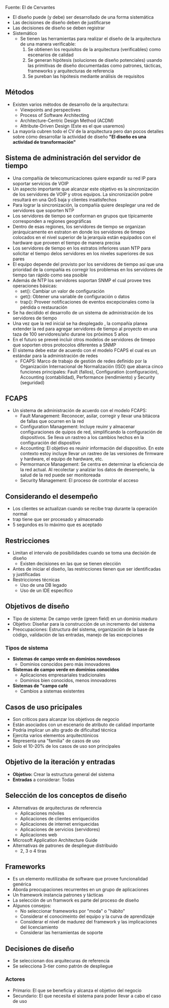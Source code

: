 Fuente: El de Cervantes
- El diseño puede (y debe) ser desarrollado de una forma sistemática
- Las decisiones de diseño deben de justificarse
- Las decisiones de diseño se deben registrar
- Sistemático
	- Se tienen las herramientas para realizar el diseño de la arquitectura de una manera verificable:
		1. Se obtienen los requisitos de la arquitectura (verificables) como escenarios de calidad
		2. Se generan hipótesis (soluciones de diseño potenciales) usando las primitivas de diseño documentadas como patrones, tácticas, frameworks y arquitecturas de referencia
		3. Se pureban las hipótesis mediante análisis de requisitos
## Métodos
- Existen varios métodos de desarrollo de la arquitectura:
	- Viewpoints and perspectives
	- Process of Software Architecting
	- Architecture-Centric Design Method (ACDM)
	- Attribute-Driven Design (Este es el que usaremos)
- La mayoría cubren todo el CV de la arquitectura pero dan pocos detalles sobre cómo desarrollar la actividad de diseño
**"El diseño es una actividad de transformación"**
## Sistema de administración del servidor de tiempo
- Una compañía de telecomunicaciones quiere expandir su red IP para soportar servicios de VOIP
- Un aspecto importante que alcanzar este objetivo es la sincronización de los servidores de VOIP y otros equipos. La sincronización pobre resultará en una QoS baja y clientes insatisfechos
- Para lograr la sincronización, la compañía quiere desplegar una red de servidores  que soporten NTP
- Los servidores de tiempo se conforman en grupos que típicamente corresponden a regiones geográficas
- Dentro de esas regiones, los servidores de tiempo se organizan jerárquicamente en estraton en donde los servidores de timepo colocados en el nivel superior de la jerarquía están equipados con el hardware que proveen el tiempo de manera precisa
- Los servidores de tiempo en los estratos inferiores usan NTP para solicitar el tiempo delos servidores en los niveles superiores de sus pares
- El equipo depende del provisto por los servidores de tiempo así que una prioridad de la compañía es corregir los problemas en los servidores de tiempo tan rápido como sea psoible
- Además de NTP los servidores soportan SNMP el cual provee tres operaciones básicas:
	- set(): Cambiar un valor de configuración
	- get(): Obtener una variable de configuración o datos
	- trap(): Proveer notificaciones de eventos excepcionales como la pérdida o restauración
- Se ha decidido el desarrollo de un sistema de administración de los servidores de tiempo
- Una vez que la red inicial se ha desplegado , la compañía planea extender la red para agregar servidores de tiempo al proyecto en una taza de 100 servidores/año durane los próximos 5 años
- En el futuro se preveé incluir otros modelos de servidores de timepo que soporten otros protocolos diferentes a SNMP
- El sistema debe estar de acuerdo con el modelo FCAPS el cual es un estándar para la administración de redes
	- FCAPS: Marco de trabajo de gestión de redes definido por la Organización Internacional de Normalización (ISO) que abarca cinco funciones principales: Fault (fallos), Configuration (configuración), Accounting (contabilidad), Performance (rendimiento) y Security (seguridad)
## FCAPS
- Un sistema de administración de acuerdo con el modelo FCAPS:
	- Fault Management: Reconocer, asilar, corregir y llevar una bitácora de fallas que ocurren en la red
	- Configuration Management: Incluye reuinr y almacenar configuraciones de quipos de red, simplificando la configuración de dispositivos. Se lleva un rastreo a los cambios hechos en la configuración del dispositivo
	- Accounting: El objetivo es reuinir información del dispositivo. En este contexto estoy incluye llevar un rastreo de las versiones de firmware y hardware, el equipo de hardware, etc.
	- Permormance Management: Se centra en determinar la eficiencia de la red actual. Al recolectar y analziar los datos de desempeño, la salud de la red puede ser monitoreada
	- Security Management: El proceso de controlar el acceso
## Considerando el desempeño
- Los clientes se actualizan cuando se recibe trap durante la operación normal
- trap tiene que ser procesado y almacenado
- 5 segundos es lo máximo que es aceptado
## Restricciones
- Limitan el intervalo de posibilidades cuando se toma una decisión de diseño
	- Existen decisiones en las que se tienen elección
- Antes de iniciar el diseño, las restricciones tienen que ser identificadas y justificadas
- Restricciones técnicas
	- Uso de una DB legado
	- Uso de un IDE específico
## Objetivos de diseño
- Tipo de sistema: De campo verde (green field) en un dominio maduro
- Objetivo: Diseñar para la construcción de un incremento del sistema
- Preocupaciones: Estructura del sistema, organización de la base de código, validación de las entradas, manejo de las excepciones
### Tipos de sistema
- **Sistemas de campo verde en dominios novedosos**
	- Dominios conocidos pero más innovadores
- **Sistemas de campo verde en dominios conocidos**
	- Aplicaciones empresariales tradicionales
	- Dominios bien conocidos, menos innovadores
- **Sistemas de "campo café**
	- Cambios a sistemas existentes
## Casos de uso pricipales
- Son críticos para alcanzar los objetivos de negocio
- Están asociados con un escenario de atributo de calidad importante
- Podría implicar un alto grado de dificultad técnica
- Ejercita varios elementos arquitectónicos
- Representa una "familia" de casos de uso
- Solo el 10-20% de los casos de uso son principales
## Objetivo de la iteración y entradas
- **Objetivo:** Crear la estructura general del sistema
- **Entradas** a considerar: Todas
## Selección de los conceptos de diseño
- Alternativas de arquitecturas de referencia
	- Aplicaciones móviles
	- Aplicaciones de clientes enriquecidos
	- Aplicaciones de internet enriquecidas
	- Aplicaciones de servicios (servidores)
	- Aplicaciones web
- Microsoft Application Architecture Guide
- Alternativas de patrones de despliegue distribuido
	- 2, 3 o 4 tiras
## Frameworks
- Es un elemento reutilizaba de software que provee funcionalidad genérica
- Aborda preocupaciones recurrentes en un grupo de aplicaciones
- Un framework instancia patrones y tácticas
- La selección de un framwork es parte del proceso de diseño
- Algunos consejos:
	- No seleccionar frameworks por "moda" o "hábito"
	- Considerar el conocimeinto del equipo y la curva de aprendizaje
	- Considerar el nivel de madurez del framework y las implicaciones del licenciamiento
	- Considerar las herramientas de soporte
## Decisiones de diseño
- Se seleccionan dos arquitecuras de referencia
- Se selecciona 3-tier como patrón de despliegue
### Actores
- Primario: El que se beneficia y alcanza el objetivo del negocio
- Secundario: El que necesita el sistema para poder llevar a cabo el caso de uso
